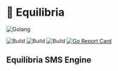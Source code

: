 # 🚀 Equilibria

![Golang](https://img.shields.io/badge/Go-00add8.svg?labelColor=171e21&style=for-the-badge&logo=go)

![Build](https://github.com/kmesiab/equilibria/actions/workflows/go-build.yml/badge.svg)
![Build](https://github.com/kmesiab/equilibria/actions/workflows/go-lint.yml/badge.svg)
![Build](https://github.com/kmesiab/equilibria/actions/workflows/go-test.yml/badge.svg)
[![Go Report Card](https://goreportcard.com/badge/github.com/kmesiab/equilibria)](https://goreportcard.com/report/github.com/kmesiab/equilibria)

## Equilibria SMS Engine
